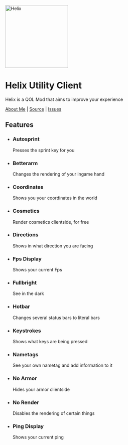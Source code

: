 <img src="https://cdn.modrinth.com/data/cached_images/c49c367c6c18990eb5df2459f70d3bf5e80d3cd2.png" alt="Helix" width="200"/>

# Helix Utility Client
Helix is a QOL Mod that aims to improve your experience

[About Me](https://integr.is-a.dev/) | [Source](https://github.com/Integr-0/Helix) | [Issues](https://github.com/Integr-0/Helix/issues)

## Features
- ### Autosprint 
    Presses the sprint key for you
- ### Betterarm
    Changes the rendering of your ingame hand
- ### Coordinates
    Shows you your coordinates in the world
- ### Cosmetics
    Render cosmetics clientside, for free
- ### Directions
    Shows in what direction you are facing
- ### Fps Display
    Shows your current Fps
- ### Fullbright
    See in the dark
- ### Hotbar
    Changes several status bars to literal bars
- ### Keystrokes
    Shows what keys are being pressed
- ### Nametags
    See your own nametag and add information to it
- ### No Armor
    Hides your armor clientside
- ### No Render
    Disables the rendering of certain things
- ### Ping Display
    Shows your current ping